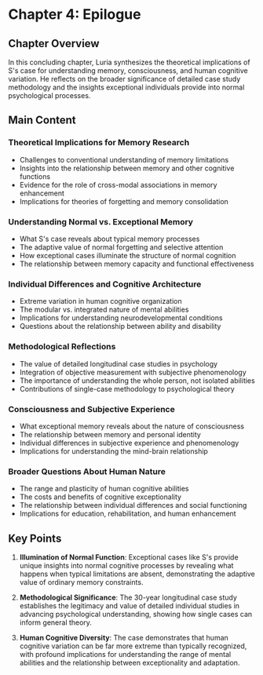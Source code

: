 # Chapter 4: Epilogue

## Chapter Overview
In this concluding chapter, Luria synthesizes the theoretical implications of S's case for understanding memory, consciousness, and human cognitive variation. He reflects on the broader significance of detailed case study methodology and the insights exceptional individuals provide into normal psychological processes.

## Main Content

### Theoretical Implications for Memory Research
- Challenges to conventional understanding of memory limitations
- Insights into the relationship between memory and other cognitive functions  
- Evidence for the role of cross-modal associations in memory enhancement
- Implications for theories of forgetting and memory consolidation

### Understanding Normal vs. Exceptional Memory
- What S's case reveals about typical memory processes
- The adaptive value of normal forgetting and selective attention
- How exceptional cases illuminate the structure of normal cognition
- The relationship between memory capacity and functional effectiveness

### Individual Differences and Cognitive Architecture
- Extreme variation in human cognitive organization
- The modular vs. integrated nature of mental abilities  
- Implications for understanding neurodevelopmental conditions
- Questions about the relationship between ability and disability

### Methodological Reflections
- The value of detailed longitudinal case studies in psychology
- Integration of objective measurement with subjective phenomenology
- The importance of understanding the whole person, not isolated abilities
- Contributions of single-case methodology to psychological theory

### Consciousness and Subjective Experience
- What exceptional memory reveals about the nature of consciousness
- The relationship between memory and personal identity
- Individual differences in subjective experience and phenomenology
- Implications for understanding the mind-brain relationship

### Broader Questions About Human Nature
- The range and plasticity of human cognitive abilities
- The costs and benefits of cognitive exceptionality
- The relationship between individual differences and social functioning
- Implications for education, rehabilitation, and human enhancement

## Key Points

1. **Illumination of Normal Function**: Exceptional cases like S's provide unique insights into normal cognitive processes by revealing what happens when typical limitations are absent, demonstrating the adaptive value of ordinary memory constraints.

2. **Methodological Significance**: The 30-year longitudinal case study establishes the legitimacy and value of detailed individual studies in advancing psychological understanding, showing how single cases can inform general theory.

3. **Human Cognitive Diversity**: The case demonstrates that human cognitive variation can be far more extreme than typically recognized, with profound implications for understanding the range of mental abilities and the relationship between exceptionality and adaptation.